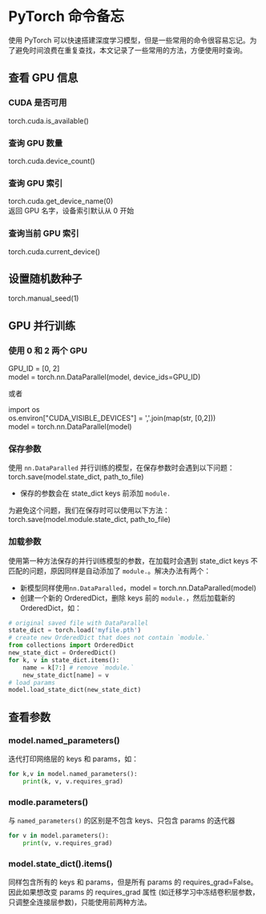# PyTorch 命令备忘

使用 PyTorch 可以快速搭建深度学习模型，但是一些常用的命令很容易忘记。为了避免时间浪费在重复查找，本文记录了一些常用的方法，方便使用时查询。
<!--more-->

## 查看 GPU 信息

### CUDA 是否可用
torch.cuda.is_available()

### 查询 GPU 数量
torch.cuda.device_count()

### 查询 GPU 索引
torch.cuda.get_device_name(0)  
返回 GPU 名字，设备索引默认从 0 开始

### 查询当前 GPU 索引
torch.cuda.current_device()

## 设置随机数种子
torch.manual_seed(1)

## GPU 并行训练
### 使用 0 和 2 两个 GPU
GPU_ID = [0, 2]  
model = torch.nn.DataParallel(model, device_ids=GPU_ID)  
  
或者  
  
import os  
os.environ["CUDA_VISIBLE_DEVICES"] = ','.join(map(str, [0,2]))  
model = torch.nn.DataParallel(model)  

### 保存参数
使用 `nn.DataParalled` 并行训练的模型，在保存参数时会遇到以下问题：  
torch.save(model.state_dict, path_to_file)  
- 保存的参数会在 state_dict keys 前添加 `module.`  
  
为避免这个问题，我们在保存时可以使用以下方法：    
torch.save(model.module.state_dict, path_to_file)  

### 加载参数
使用第一种方法保存的并行训练模型的参数，在加载时会遇到 state_dict keys 不匹配的问题，原因同样是自动添加了 `module.`。解决办法有两个：  
- 新模型同样使用`nn.DataParalled`，model = torch.nn.DataParalled(model)
- 创建一个新的 OrderedDict，删除 keys 前的 `module.`，然后加载新的 OrderedDict，如：  
```python
# original saved file with DataParallel
state_dict = torch.load('myfile.pth')
# create new OrderedDict that does not contain `module.`
from collections import OrderedDict
new_state_dict = OrderedDict()
for k, v in state_dict.items():
    name = k[7:] # remove `module.`
    new_state_dict[name] = v
# load params
model.load_state_dict(new_state_dict)
```

## 查看参数
### model.named_parameters()
迭代打印网络层的 keys 和 params，如：
```python
for k,v in model.named_parameters():
    print(k, v, v.requires_grad)
```
### modle.parameters()
与 `named_parameters()` 的区别是不包含 keys、只包含 params 的迭代器
```python
for v in model.parameters():
    print(v, v.requires_grad)
```
### model.state_dict().items()
同样包含所有的 keys 和 params，但是所有 params 的 requires_grad=False。因此如果想改变 params 的 requires_grad 属性 (如迁移学习中冻结卷积层参数，只调整全连接层参数)，只能使用前两种方法。
